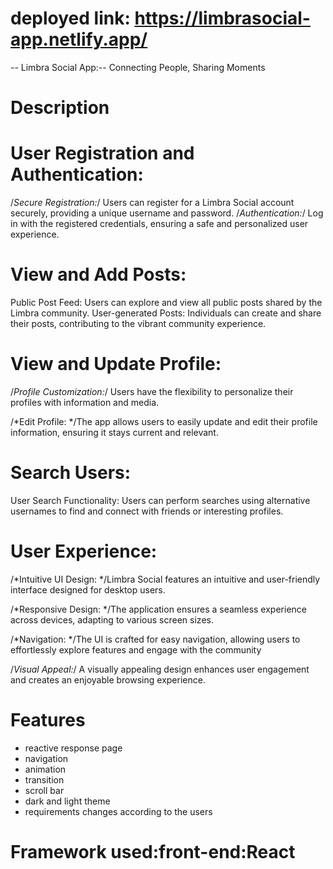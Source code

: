 # deployed link: https://limbrasocial-app.netlify.app/
-- Limbra Social App:-- Connecting People, Sharing Moments
# Description
# User Registration and Authentication:

/*Secure Registration:*/ Users can register for a Limbra Social account securely, providing a unique username and password.
/*Authentication:*/ Log in with the registered credentials, ensuring a safe and personalized user experience.
#  View and Add Posts:
Public Post Feed: Users can explore and view all public posts shared by the Limbra community.
User-generated Posts: Individuals can create and share their posts, contributing to the vibrant community experience.
# View and Update Profile:

/*Profile Customization:*/ Users have the flexibility to personalize their profiles with information and media.

/*Edit Profile: */The app allows users to easily update and edit their profile information, ensuring it stays current and relevant.

# Search Users:
User Search Functionality: Users can perform searches using alternative usernames to find and connect with friends or interesting profiles.
# User Experience:
/*Intuitive UI Design: */Limbra Social features an intuitive and user-friendly interface designed for desktop users.

/*Responsive Design: */The application ensures a seamless experience across devices, adapting to various screen sizes.

/*Navigation: */The UI is crafted for easy navigation, allowing users to effortlessly explore features and engage with the community

/*Visual Appeal:*/ A visually appealing design enhances user engagement and creates an enjoyable browsing experience.
# Features
* reactive response page
* navigation
* animation
* transition
* scroll bar
* dark and light theme
* requirements changes according to the users
# Framework used:front-end:React



